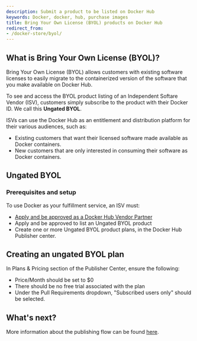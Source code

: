 ```yaml
---
description: Submit a product to be listed on Docker Hub
keywords: Docker, docker, hub, purchase images
title: Bring Your Own License (BYOL) products on Docker Hub
redirect_from:
- /docker-store/byol/
---
```


## What is Bring Your Own License (BYOL)?

Bring Your Own License (BYOL) allows customers with existing software licenses
to easily migrate to the containerized version of the software that you make
available on Docker Hub.

To see and access the BYOL product listing of an Independent Softare Vendor
(ISV), customers simply subscribe to the product with their Docker ID. We call
this **Ungated BYOL**.

ISVs can use the Docker Hub as an entitlement and distribution platform
for their various audiences, such as:

- Existing customers that want their licensed software made available as Docker containers.
- New customers that are only interested in consuming their software as Docker containers.

## Ungated BYOL

### Prerequisites and setup

To use Docker as your fulfillment service, an ISV must:
- [Apply and be approved as a Docker Hub Vendor Partner](https://goto.docker.com/partners)
- Apply and be approved to list an Ungated BYOL product
- Create one or more Ungated BYOL product plans, in the Docker Hub Publisher center.

## Creating an ungated BYOL plan

In Plans & Pricing section of the Publisher Center, ensure the following:
- Price/Month should be set to $0
- There should be no free trial associated with the plan
- Under the Pull Requirements dropdown, "Subscribed users only" should be selected.

## What's next?

More information about the publishing flow can be found [here](publish.md).
